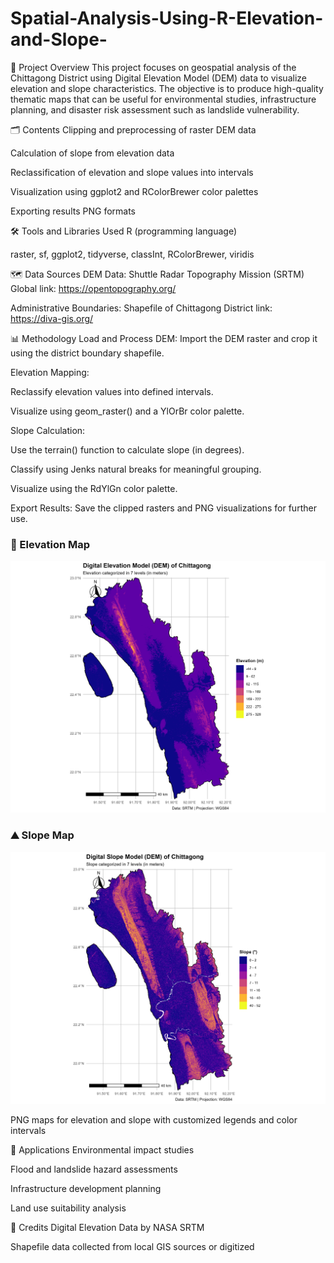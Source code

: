 # Spatial-Analysis-Using-R-Elevation-and-Slope-
📍 Project Overview
This project focuses on geospatial analysis of the Chittagong District using Digital Elevation Model (DEM) data to visualize elevation and slope characteristics. The objective is to produce high-quality thematic maps that can be useful for environmental studies, infrastructure planning, and disaster risk assessment such as landslide vulnerability.

🗂️ Contents
Clipping and preprocessing of raster DEM data

Calculation of slope from elevation data

Reclassification of elevation and slope values into intervals

Visualization using ggplot2 and RColorBrewer color palettes

Exporting results  PNG formats

🛠️ Tools and Libraries Used
R (programming language)

raster, sf, ggplot2, tidyverse, classInt, RColorBrewer, viridis

🗺️ Data Sources
DEM Data: Shuttle Radar Topography Mission (SRTM) Global link: https://opentopography.org/

Administrative Boundaries: Shapefile of Chittagong District link: https://diva-gis.org/

📊 Methodology
Load and Process DEM: Import the DEM raster and crop it using the district boundary shapefile.

Elevation Mapping:

Reclassify elevation values into defined intervals.

Visualize using geom_raster() and a YlOrBr color palette.

Slope Calculation:

Use the terrain() function to calculate slope (in degrees).

Classify using Jenks natural breaks for meaningful grouping.

Visualize using the RdYlGn color palette.

Export Results: Save the clipped rasters and PNG visualizations for further use.

### 🌄 Elevation Map

![Elevation Map](elevation_map_chittagong.png)

### ⛰️ Slope Map

![Slope Map](Slope_map_chittagong.png)

PNG maps for elevation and slope with customized legends and color intervals

📌 Applications
Environmental impact studies

Flood and landslide hazard assessments

Infrastructure development planning

Land use suitability analysis

📎 Credits
Digital Elevation Data by NASA SRTM

Shapefile data collected from local GIS sources or digitized
